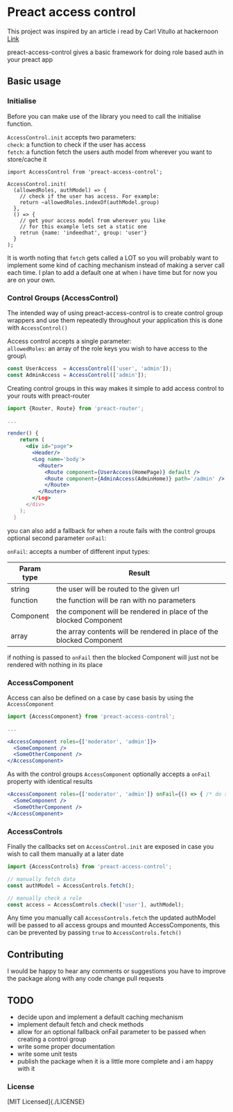 # Preact access control

This project was inspired by an article i read by Carl Vitullo at hackernoon [Link](https://hackernoon.com/role-based-authorization-in-react-c70bb7641db4)

preact-access-control gives a basic framework for doing role based auth in your preact app

## Basic usage

### Initialise
Before you can make use of the library you need to call the initialise function.

`AccessControl.init` accepts two parameters:\
`check`: a function to check if the user has access\
`fetch`: a function fetch the users auth model from wherever you want to store/cache it

    import AccessControl from 'preact-access-control';
    
    AccessControl.init(
      (allowedRoles, authModel) => {
        // check if the user has access. For example:
        return ~allowedRoles.indexOf(authModel.group)
      },
      () => {
        // get your access model from wherever you like
        // for this example lets set a static one
        retrun {name: 'indeedhat', group: 'user'}
      }
    );

It is worth noting that `fetch` gets called a LOT so you will probably want to implement
some kind of caching mechanism instead of making a server call each time. I plan to add a
default one at when i have time but for now you are on your own.

### Control Groups (AccessControl)
The intended way of using preact-access-control is to create control group wrappers and use them 
repeatedly throughout your application this is done with `AccessControl()`

Access control accepts a single parameter:\
`allowedRoles`: an array of the role keys you wish to have access to the group\

```jsx
const UserAccess  = AccessControl(['user', 'admin']);
const AdminAccess = AccessControl(['admin']);
```

Creating control groups in this way makes it simple to add access control to your routs with preact-router

```jsx
import {Router, Route} from 'preact-router';

...

render() {
    return (
      <div id="page">
        <Header/>
        <Log name='body'>
          <Router>
            <Route component={UserAccess(HomePage)} default />
            <Route component={AdminAccess(AdminHome)} path='/admin' />
            </Route>
          </Router>
        </Log>
      </div>
    );
  }
```

you can also add a fallback for when a route fails with the control groups optional second parameter `onFail`:

`onFail`: accepts a number of different input types:

| Param type | Result                                                                |
|------------|-----------------------------------------------------------------------|
| string     | the user will be routed to the given url                              |
| function   | the function will be ran with no parameters                           |
| Component  | the component will be rendered in place of the blocked Component      |
| array      | the array contents will be rendered in place of the blocked Component |

if nothing is passed to `onFail` then the blocked Component will just not be rendered with nothing in its place

### AccessComponent

Access can also be defined on a case by case basis by using the `AccessComponent`

```jsx
import {AccessComponent} from 'preact-access-control';

...

<AccessComponent roles={['moderator', 'admin']}>
  <SomeComponent />
  <SomeOtherComponent />
</AccessComponent>
```

As with the control groups `AccessComponent` optionally accepts a `onFail` property with identical results

```jsx
<AccessComponent roles={['moderator', 'admin']} onFail={() => { /* do something */ }}>
  <SomeComponent />
  <SomeOtherComponent />
</AccessComponent>
```

### AccessControls

Finally the callbacks set on `AccessControl.init` are exposed in case you wish to call them manually at a later date

```jsx
import {AccessControls} from 'preact-access-control';

// manually fetch data
const authModel = AccessControls.fetch();

// manually check a role
const access = AccessComtrols.check(['user'], authModel);
```

Any time you manually call `AccessControls.fetch` the updated authModel will be passed to all access groups 
and mounted AccessComponents, this can be prevented by passing `true` to `AccessControls.fetch()`

## Contributing

I would be happy to hear any comments or suggestions you have to improve the package along with any code change pull
requests

## TODO

* decide upon and implement a default caching mechanism
* implement default fetch and check methods
* allow for an optional fallback onFail parameter to be passed when creating a control group
* write some proper documentation
* write some unit tests
* publish the package when it is a little more complete and i am happy with it

### License
[MIT Licensed]{./LICENSE}